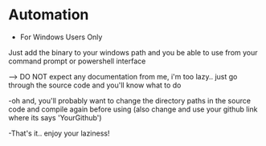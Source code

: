 # Automation

- For Windows Users Only

Just add the binary to your windows path and you be able to use from your command prompt or powershell interface

--> DO NOT expect any documentation from me, i'm too lazy.. just go through the source code and you'll know what to do


-oh and, you'll probably want to change the directory paths in the source code and compile again before using
(also change and use your github link where its says 'YourGithub')

-That's it.. enjoy your laziness!
